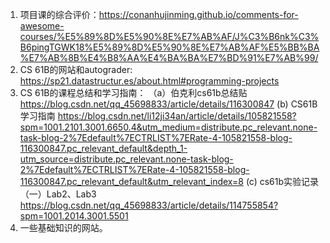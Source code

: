 1. 项目课的综合评价：https://conanhujinming.github.io/comments-for-awesome-courses/%E5%89%8D%E5%90%8E%E7%AB%AF/J%C3%B6nk%C3%B6pingTGWK18%E5%89%8D%E5%90%8E%E7%AB%AF%E5%BB%BA%E7%AB%8B%E4%B8%AA%E4%BA%BA%E7%BD%91%E7%AB%99/
2. CS 61B的网站和autograder: https://sp21.datastructur.es/about.html#programming-projects
3. CS 61B的课程总结和学习指南：
   （a）伯克利cs61b总结贴 https://blog.csdn.net/qq_45698833/article/details/116300847
    (b) CS61B 学习指南  https://blog.csdn.net/li12ji34an/article/details/105821558?spm=1001.2101.3001.6650.4&utm_medium=distribute.pc_relevant.none-task-blog-2%7Edefault%7ECTRLIST%7ERate-4-105821558-blog-116300847.pc_relevant_default&depth_1-utm_source=distribute.pc_relevant.none-task-blog-2%7Edefault%7ECTRLIST%7ERate-4-105821558-blog-116300847.pc_relevant_default&utm_relevant_index=8
    (c) cs61b实验记录（一）Lab2、Lab3 https://blog.csdn.net/qq_45698833/article/details/114755854?spm=1001.2014.3001.5501
4. 一些基础知识的网站。
